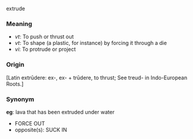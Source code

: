 extrude
### Meaning
+ _vt_: To push or thrust out
+ _vt_: To shape (a plastic, for instance) by forcing it through a die
+ _vi_: To protrude or project

### Origin

[Latin extrūdere: ex-, ex- + trūdere, to thrust; See treud- in Indo-European Roots.]

### Synonym

__eg__: lava that has been extruded under water

+ FORCE OUT
+ opposite(s): SUCK IN


